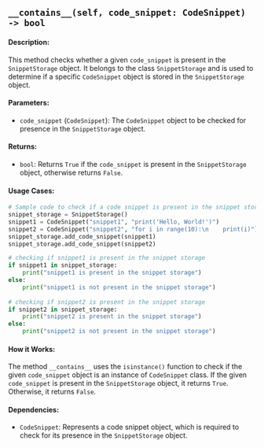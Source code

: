 ## `__contains__(self, code_snippet: CodeSnippet) -> bool`

#### Description:
This method checks whether a given `code_snippet` is present in the `SnippetStorage` object. It belongs to the class `SnippetStorage` and is used to determine if a specific `CodeSnippet` object is stored in the `SnippetStorage` object.

#### Parameters:
- `code_snippet` (`CodeSnippet`): The `CodeSnippet` object to be checked for presence in the `SnippetStorage` object.

#### Returns:
- `bool`: Returns `True` if the `code_snippet` is present in the `SnippetStorage` object, otherwise returns `False`.

#### Usage Cases:

```python
# Sample code to check if a code snippet is present in the snippet storage
snippet_storage = SnippetStorage()
snippet1 = CodeSnippet("snippet1", "print('Hello, World!')")
snippet2 = CodeSnippet("snippet2", "for i in range(10):\n    print(i)")
snippet_storage.add_code_snippet(snippet1)
snippet_storage.add_code_snippet(snippet2)

# checking if snippet1 is present in the snippet storage
if snippet1 in snippet_storage:
    print("snippet1 is present in the snippet storage")
else:
    print("snippet1 is not present in the snippet storage")
    
# checking if snippet2 is present in the snippet storage
if snippet2 in snippet_storage:
    print("snippet2 is present in the snippet storage")
else:
    print("snippet2 is not present in the snippet storage")
```

#### How it Works:
The method `__contains__` uses the `isinstance()` function to check if the given `code_snippet` object is an instance of `CodeSnippet` class. If the given `code_snippet` is present in the `SnippetStorage` object, it returns `True`. Otherwise, it returns `False`.

#### Dependencies:
- `CodeSnippet`: Represents a code snippet object, which is required to check for its presence in the `SnippetStorage` object.